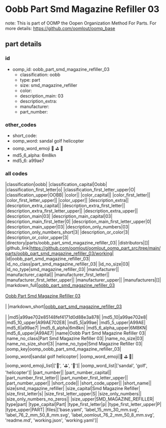 # Oobb Part Smd Magazine Refiller 03  

note: This is part of OOMP the Oopen Organization Method For Parts. For more details: https://github.com/oomlout/oomp_base

##  part details





### id
* oomp_id: oobb_part_smd_magazine_refiller_03
  * classification: oobb
  * type: part
  * size: smd_magazine_refiller
  * color: 
  * description_main: 03
  * description_extra: 
  * manufacturer: 
  * part_number: 

### other_codes
* short_code: 
* oomp_word: sandal golf helicopter
* oomp_word_emoji :sandal: :golf: :helicopter:
* md5_6_alpha: 6m8kn
* md5_6: a99ae7

### all codes 
|classification|oobb|
|classification_capital|Oobb|
|classification_first_letter|o|
|classification_first_letter_upper|O|
|classification_upper|OOBB|
|color||
|color_capital||
|color_first_letter||
|color_first_letter_upper||
|color_upper||
|description_extra||
|description_extra_capital||
|description_extra_first_letter||
|description_extra_first_letter_upper||
|description_extra_upper||
|description_main|03|
|description_main_capital|03|
|description_main_first_letter|0|
|description_main_first_letter_upper|0|
|description_main_upper|03|
|description_only_numbers|03|
|description_only_numbers_short|3|
|description_or_color|3|
|description_or_color_upper|3|
|directory|parts/oobb_part_smd_magazine_refiller_03|
|distributors|[]|
|github_link|https://github.com/oomlout/oomlout_oomp_part_src/tree/main/parts/oobb_part_smd_magazine_refiller_03/working|
|id|oobb_part_smd_magazine_refiller_03|
|id_no_class|part_smd_magazine_refiller_03|
|id_no_size|03|
|id_no_type|smd_magazine_refiller_03|
|manufacturer||
|manufacturer_capital||
|manufacturer_first_letter||
|manufacturer_first_letter_upper||
|manufacturer_upper||
|manufacturers|[]|
|markdown_full|[oobb_part_smd_magazine_refiller_03](https://github.com/oomlout/oomlout_oomp_part_src/tree/main/parts/oobb_part_smd_magazine_refiller_03/working)<br>[](https://github.com/oomlout/oomlout_oomp_part_src/tree/main/parts/oobb_part_smd_magazine_refiller_03/working)<br>[Oobb Part Smd Magazine Refiller 03](https://github.com/oomlout/oomlout_oomp_part_src/tree/main/parts/oobb_part_smd_magazine_refiller_03/working)<br><br>|
|markdown_short|[oobb_part_smd_magazine_refiller_03](https://github.com/oomlout/oomlout_oomp_part_src/tree/main/parts/oobb_part_smd_magazine_refiller_03/working)<br><br>|
|md5|a99ae702e85148fef4171d0d88e3a878|
|md5_10|a99ae702e8|
|md5_10_upper|A99AE702E8|
|md5_5|a99ae|
|md5_5_upper|A99AE|
|md5_6|a99ae7|
|md5_6_alpha|6m8kn|
|md5_6_alpha_upper|6M8KN|
|md5_6_upper|A99AE7|
|name|Oobb Part Smd Magazine Refiller 03|
|name_no_class|Part Smd Magazine Refiller 03|
|name_no_size|03|
|name_no_size_short|3|
|name_no_type|Smd Magazine Refiller 03|
|oomp_key|oomp_oobb_part_smd_magazine_refiller_03|
|oomp_word|sandal golf helicopter|
|oomp_word_emoji|:sandal: :golf: :helicopter:|
|oomp_word_emoji_list|[':sandal:', ':golf:', ':helicopter:']|
|oomp_word_list|['sandal', 'golf', 'helicopter']|
|part_number||
|part_number_capital||
|part_number_first_letter||
|part_number_first_letter_upper||
|part_number_upper||
|short_code||
|short_code_upper||
|short_name||
|size|smd_magazine_refiller|
|size_capital|Smd Magazine Refiller|
|size_first_letter|s|
|size_first_letter_upper|S|
|size_only_numbers||
|size_only_numbers_no_zeros||
|size_upper|SMD_MAGAZINE_REFILLER|
|type|part|
|type_capital|Part|
|type_first_letter|p|
|type_first_letter_upper|P|
|type_upper|PART|
|files|['base.yaml', 'label_15_mm_30_mm.svg', 'label_76_2_mm_50_8_mm.svg', 'label_oomlout_76_2_mm_50_8_mm.svg', 'readme.md', 'working.json', 'working.yaml']|
